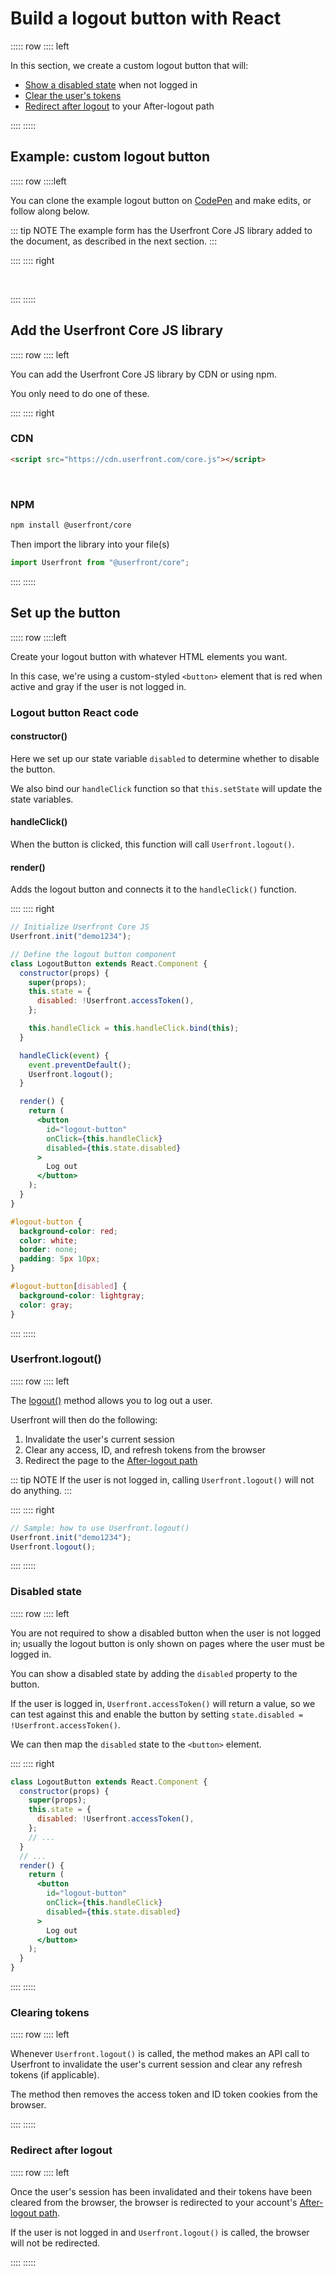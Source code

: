 <toolkit-breadcrumb />

# Build a logout button with React

::::: row
:::: left

In this section, we create a custom logout button that will:

- [Show a disabled state](#disabled-state) when not logged in
- [Clear the user's tokens](#clearing-tokens)
- [Redirect after logout](#redirect-after-logout) to your After-logout path

::::
:::::

## Example: custom logout button

::::: row
::::left

You can clone the example logout button on [CodePen](https://codepen.io/userfront/pen/yLbBBeq) and make edits, or follow along below.

::: tip NOTE
The example form has the Userfront Core JS library added to the document, as described in the next section.
:::

::::
:::: right

<br/>
<codepen title="Build a logout button with React" slug="yLbBBeq"/>

::::
:::::

## Add the Userfront Core JS library

::::: row
:::: left

You can add the Userfront Core JS library by CDN or using npm.

You only need to do one of these.

::::
:::: right

### CDN

```html
<script src="https://cdn.userfront.com/core.js"></script>
```

<br>

### NPM

```sh
npm install @userfront/core
```

Then import the library into your file(s)

```js
import Userfront from "@userfront/core";
```

::::
:::::

## Set up the button

::::: row
::::left

Create your logout button with whatever HTML elements you want.

In this case, we're using a custom-styled `<button>` element that is red when active and gray if the user is not logged in.

### Logout button React code

#### constructor()

Here we set up our state variable `disabled` to determine whether to disable the button.

We also bind our `handleClick` function so that `this.setState` will update the state variables.

#### handleClick()

When the button is clicked, this function will call `Userfront.logout()`.

#### render()

Adds the logout button and connects it to the `handleClick()` function.

::::
:::: right

```jsx
// Initialize Userfront Core JS
Userfront.init("demo1234");

// Define the logout button component
class LogoutButton extends React.Component {
  constructor(props) {
    super(props);
    this.state = {
      disabled: !Userfront.accessToken(),
    };

    this.handleClick = this.handleClick.bind(this);
  }

  handleClick(event) {
    event.preventDefault();
    Userfront.logout();
  }

  render() {
    return (
      <button
        id="logout-button"
        onClick={this.handleClick}
        disabled={this.state.disabled}
      >
        Log out
      </button>
    );
  }
}
```

```css
#logout-button {
  background-color: red;
  color: white;
  border: none;
  padding: 5px 10px;
}

#logout-button[disabled] {
  background-color: lightgray;
  color: gray;
}
```

::::
:::::

### Userfront.logout()

::::: row
:::: left

The [logout()](/docs/js.html#logout) method allows you to log out a user.

Userfront will then do the following:

1. Invalidate the user's current session
2. Clear any access, ID, and refresh tokens from the browser
3. Redirect the page to the [After-logout path](/guide/glossary.html#after-logout-path)

::: tip NOTE
If the user is not logged in, calling `Userfront.logout()` will not do anything.
:::

::::
:::: right

```js
// Sample: how to use Userfront.logout()
Userfront.init("demo1234");
Userfront.logout();
```

::::
:::::

### Disabled state

::::: row
:::: left

You are not required to show a disabled button when the user is not logged in; usually the logout button is only shown on pages where the user must be logged in.

You can show a disabled state by adding the `disabled` property to the button.

If the user is logged in, `Userfront.accessToken()` will return a value, so we can test against this and enable the button by setting `state.disabled = !Userfront.accessToken()`.

We can then map the `disabled` state to the `<button>` element.

::::
:::: right

```jsx {5,15}
class LogoutButton extends React.Component {
  constructor(props) {
    super(props);
    this.state = {
      disabled: !Userfront.accessToken(),
    };
    // ...
  }
  // ...
  render() {
    return (
      <button
        id="logout-button"
        onClick={this.handleClick}
        disabled={this.state.disabled}
      >
        Log out
      </button>
    );
  }
}
```

::::
:::::

### Clearing tokens

::::: row
:::: left

Whenever `Userfront.logout()` is called, the method makes an API call to Userfront to invalidate the user's current session and clear any refresh tokens (if applicable).

The method then removes the access token and ID token cookies from the browser.

::::
:::::

### Redirect after logout

::::: row
:::: left

Once the user's session has been invalidated and their tokens have been cleared from the browser, the browser is redirected to your account's [After-logout path](/guide/glossary.html#after-logout-path).

If the user is not logged in and `Userfront.logout()` is called, the browser will not be redirected.

::::
:::::
